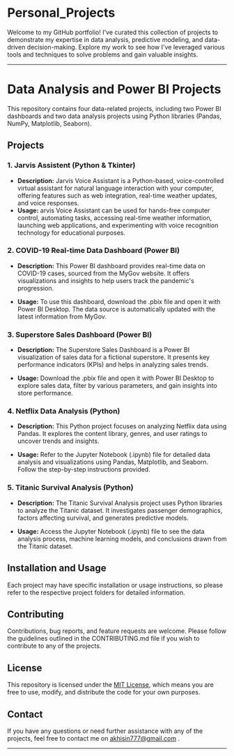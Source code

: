 # Personal_Projects
Welcome to my GitHub portfolio! I've curated this collection of projects to demonstrate my expertise in data analysis, predictive modeling, and data-driven decision-making. Explore my work to see how I've leveraged various tools and techniques to solve problems and gain valuable insights.

---

# Data Analysis and Power BI Projects

This repository contains four data-related projects, including two Power BI dashboards and two data analysis projects using Python libraries (Pandas, NumPy, Matplotlib, Seaborn).

## Projects

### 1. Jarvis Assistent (Python & Tkinter)

- **Description:** Jarvis Voice Assistant is a Python-based, voice-controlled virtual assistant for natural language interaction with your computer, offering features such as web integration, real-time weather updates, and voice responses.
- **Usage:** arvis Voice Assistant can be used for hands-free computer control, automating tasks, accessing real-time weather information, launching web applications, and experimenting with voice recognition technology for educational purposes.

### 2. COVID-19 Real-time Data Dashboard (Power BI)

- **Description:** This Power BI dashboard provides real-time data on COVID-19 cases, sourced from the MyGov website. It offers visualizations and insights to help users track the pandemic's progression.

- **Usage:** To use this dashboard, download the .pbix file and open it with Power BI Desktop. The data source is automatically updated with the latest information from MyGov.

### 3. Superstore Sales Dashboard (Power BI)

- **Description:** The Superstore Sales Dashboard is a Power BI visualization of sales data for a fictional superstore. It presents key performance indicators (KPIs) and helps in analyzing sales trends.

- **Usage:** Download the .pbix file and open it with Power BI Desktop to explore sales data, filter by various parameters, and gain insights into store performance.

### 4. Netflix Data Analysis (Python)

- **Description:** This Python project focuses on analyzing Netflix data using Pandas. It explores the content library, genres, and user ratings to uncover trends and insights.

- **Usage:** Refer to the Jupyter Notebook (.ipynb) file for detailed data analysis and visualizations using Pandas, Matplotlib, and Seaborn. Follow the step-by-step instructions provided.

### 5. Titanic Survival Analysis (Python)

- **Description:** The Titanic Survival Analysis project uses Python libraries to analyze the Titanic dataset. It investigates passenger demographics, factors affecting survival, and generates predictive models.

- **Usage:** Access the Jupyter Notebook (.ipynb) file to see the data analysis process, machine learning models, and conclusions drawn from the Titanic dataset.


## Installation and Usage

Each project may have specific installation or usage instructions, so please refer to the respective project folders for detailed information.

## Contributing

Contributions, bug reports, and feature requests are welcome. Please follow the guidelines outlined in the CONTRIBUTING.md file if you wish to contribute to any of the projects.

## License

This repository is licensed under the [MIT License](LICENSE), which means you are free to use, modify, and distribute the code for your own purposes.

## Contact

If you have any questions or need further assistance with any of the projects, feel free to contact me on akhisin777@gmail.com .

---
